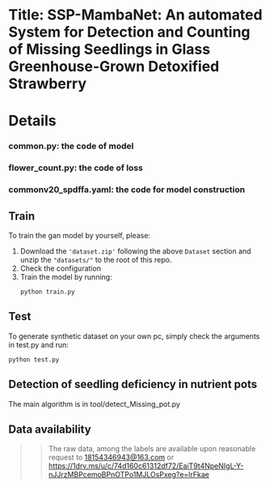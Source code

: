 # Title: SSP-MambaNet: An automated System for Detection and Counting of Missing Seedlings in Glass Greenhouse-Grown Detoxified Strawberry
# Details
### common.py: the code of model 
### flower_count.py: the code of loss
### commonv20_spdffa.yaml: the code for model construction
## Train
To train the gan model by yourself, please: 
1. Download the ```'dataset.zip'``` following the above ```Dataset``` section and unzip the ```"datasets/"``` to the root of this repo.
2. Check the configuration
3. Train the model by running:
    ```
    python train.py
    ```
## Test
To generate synthetic dataset on your own pc, simply check the arguments in test.py and run:
   ```
   python test.py
   ```
## Detection of seedling deficiency in nutrient pots
The main algorithm is in tool/detect_Missing_pot.py
## Data availability
>>The raw data, among the labels are available upon reasonable request to 18154346943@163.com or https://1drv.ms/u/c/74d160c61312df72/EaiT9t4NpeNIgL-Y-nJJrzMBPcemoBPnOTPo1MJLOsPxeg?e=lrFkae


